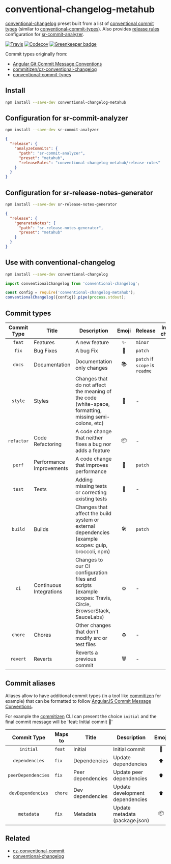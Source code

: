 # **conventional-changelog-metahub**

[conventional-changelog](https://github.com/conventional-changelog/conventional-changelog) preset built from a list of [conventional commit types](src/types.js) (similar to [conventional-commit-types](https://github.com/commitizen/conventional-commit-types)).
Also provides [release rules](https://github.com/vanduynslagerp/sr-commit-analyzer#release-rules) configuration for [sr-commit-analyzer](https://github.com/vanduynslagerp/sr-commit-analyzer).

[![Travis](https://img.shields.io/travis/vanduynslagerp/conventional-changelog-metahub.svg)](https://travis-ci.org/vanduynslagerp/conventional-changelog-metahub)
[![Codecov](https://img.shields.io/codecov/c/github/vanduynslagerp/conventional-changelog-metahub.svg)](https://codecov.io/gh/vanduynslagerp/conventional-changelog-metahub)
[![Greenkeeper badge](https://badges.greenkeeper.io/vanduynslagerp/conventional-changelog-metahub.svg)](https://greenkeeper.io/)

Commit types originally from:
- [Angular Git Commit Message Conventions](https://github.com/angular/angular/blob/master/CONTRIBUTING.md#type)
- [commitizen/cz-conventional-changelog](https://github.com/commitizen/cz-conventional-changelog)
- [conventional-commit-types](https://github.com/commitizen/conventional-commit-types)

## Install
```bash
npm install --save-dev conventional-changelog-metahub
```

## Configuration for sr-commit-analyzer

```bash
npm install --save-dev sr-commit-analyzer
```

```json
{
  "release": {
    "analyzeCommits": {
      "path": "sr-commit-analyzer",
      "preset": "metahub",
      "releaseRules": "conventional-changelog-metahub/release-rules"
    }
  }
}
```

## Configuration for sr-release-notes-generator

```bash
npm install --save-dev sr-release-notes-generator
```

```json
{
  "release": {
    "generateNotes": {
      "path": "sr-release-notes-generator",
      "preset": "metahub"
    }
  }
}
```

## Use with conventional-changelog

```bash
npm install --save-dev conventional-changelog
```

```js
import conventionalChangelog from 'conventional-changelog';

const config = require('conventional-changelog-metahub');
conventionalChangelog({config}).pipe(process.stdout);
```

## Commit types

| Commit Type | Title                    | Description                                                                                                 | Emoji | Release                        | Include in changelog |
|:-----------:|--------------------------|-------------------------------------------------------------------------------------------------------------|:-----:|--------------------------------|:--------------------:|
|   `feat`    | Features                 | A new feature                                                                                               |   ✨   | `minor`                        |        `true`        |
|    `fix`    | Bug Fixes                | A bug Fix                                                                                                   |  🐛   | `patch`                        |        `true`        |
|   `docs`    | Documentation            | Documentation only changes                                                                                  |  📚   | `patch` if `scope` is `readme` |        `true`        |
|   `style`   | Styles                   | Changes that do not affect the meaning of the code (white-space, formatting, missing semi-colons, etc)      |  💎   | -                              |        `true`        |
| `refactor`  | Code Refactoring         | A code change that neither fixes a bug nor adds a feature                                                   |  📦   | -                              |        `true`        |
|   `perf`    | Performance Improvements | A code change that improves performance                                                                     |  🚀   | `patch`                        |        `true`        |
|   `test`    | Tests                    | Adding missing tests or correcting existing tests                                                           |  🚨   | -                              |        `true`        |
|   `build`   | Builds                   | Changes that affect the build system or external dependencies (example scopes: gulp, broccoli, npm)         |  🛠   | `patch`                        |        `true`        |
|    `ci`     | Continuous Integrations  | Changes to our CI configuration files and scripts (example scopes: Travis, Circle, BrowserStack, SauceLabs) |  ⚙️   | -                              |        `true`        |
|   `chore`   | Chores                   | Other changes that don't modify src or test files                                                           |  ♻️   | -                              |        `true`        |
|  `revert`   | Reverts                  | Reverts a previous commit                                                                                   |  🗑   | -                              |        `true`        |

## Commit aliases

Aliases allow to have additional commit types (in a tool like [commitizen](https://github.com/commitizen/cz-cli) for example) that can be formatted to follow [AngularJS Commit Message Conventions](https://docs.google.com/document/d/1QrDFcIiPjSLDn3EL15IJygNPiHORgU1_OOAqWjiDU5Y/edit).

For example the [commitizen](https://github.com/commitizen/cz-cli) CLI can present the choice `initial` and the final commit message will be 'feat: Initial commit 🎉'

| Commit Type        | Maps to | Title             | Description                     | Emoji  |
|:------------------:| ------- | ----------------- | ------------------------------  |:------:|
| `initial`          | `feat`  | Initial           | Initial commit                  | 🎉     |
| `dependencies`     | `fix`   | Dependencies      | Update dependencies             | ⬆️     |
| `peerDependencies` | `fix`   | Peer dependencies | Update peer dependencies        | ⬆️     |
| `devDependencies`  | `chore` | Dev dependencies  | Update development dependencies | ⬆️     |
| `metadata`         | `fix`   | Metadata          | Update metadata (package.json)  | 📦     |

## Related
- [cz-conventional-commit](https://github.com/vanduynslagerp/cz-conventional-commit)
- [conventional-changelog](https://github.com/conventional-changelog/conventional-changelog)

